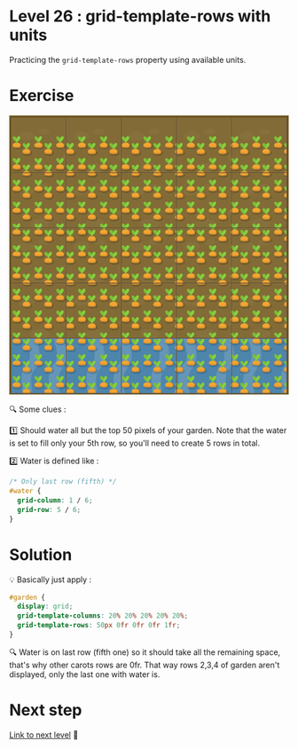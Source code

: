 # Level 26 : grid-template-rows with units

Practicing the `grid-template-rows` property using available units.

# Exercise

![level 26](./level26.png)

:mag: Some clues : 

:one: Should water all but the top 50 pixels of your garden. Note that the water is set to fill only your 5th row, so you'll need to create 5 rows in total.

:two: Water is defined like :
```css
/* Only last row (fifth) */
#water {
  grid-column: 1 / 6;
  grid-row: 5 / 6;
}
```

# Solution

:bulb: Basically just apply : 

```css
#garden {
  display: grid;
  grid-template-columns: 20% 20% 20% 20% 20%;
  grid-template-rows: 50px 0fr 0fr 0fr 1fr; 
}
```

:mag: Water is on last row (fifth one) so it should take all the remaining space, that's why other carots rows are 0fr. That way rows 2,3,4 of garden aren't displayed, only the last one with water is.

# Next step

[Link to next level](./level27.md) :muscle:

